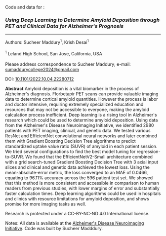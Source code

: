 Code and data for :
### _Using Deep Learning to Determine Amyloid Deposition through PET and Clinical Data for Alzheimer's Prognosis_
***

Authors: Sucheer Maddury<sup>1</sup>, Krish Desai<sup>1</sup><br>  
 <sup>1</sup> Leland High School, San Jose, California, USA<br>  
Please address correspondence to Sucheer Maddury; e-mail: <sumaddurycollege2024@gmail.com>

DOI: [10.1101/2022.10.04.22280712](https://doi.org/10.1101/2022.10.04.22280712)

__Abstract__  Amyloid deposition is a vital biomarker in the process of Alzheimer's diagnosis. Florbetapir PET scans can provide valuable imaging data to determine cortical amyloid quantities. However the process is labor and doctor intensive, requiring extremely specialized education and resources that may not be accessible to everyone, making the amyloid calculation process inefficient. Deep learning is a rising tool in Alzheimer's research which could be used to determine amyloid deposition. Using data from the Alzheimer's Disease Neuroimaging Initiative, we identified 2980 patients with PET imaging, clinical, and genetic data. We tested various ResNet and EfficientNet convolutional neural networks and later combined them with Gradient Boosting Decision Tree algorithms to predict standardized uptake value ratio (SUVR) of amyloid in each patient session. We tried several configurations to find the best model tuning for regression-to-SUVR. We found that the EfficientNetV2-Small architecture combined with a grid search-tuned Gradient Boosting Decision Tree with 3 axial input slices and clinical and genetic data achieved the lowest loss. Using the mean-absolute-error metric, the loss converged to an MAE of 0.0466, equating to 96.11% accuracy across the 596 patient test set. We showed that this method is more consistent and accessible in comparison to human readers from previous studies, with lower margins of error and substantially faster calculation times. Deep learning algorithms could be used in hospitals and clinics with resource limitations for amyloid deposition, and shows promise for more imaging tasks as well.

Research is protected under a CC-BY-NC-ND 4.0 International license.

Notes:
All data is available at the [Alzheimer's Disease Neuroimaging Initiative](https://adni.loni.usc.edu/).
Code was built by Sucheer Madddury.
